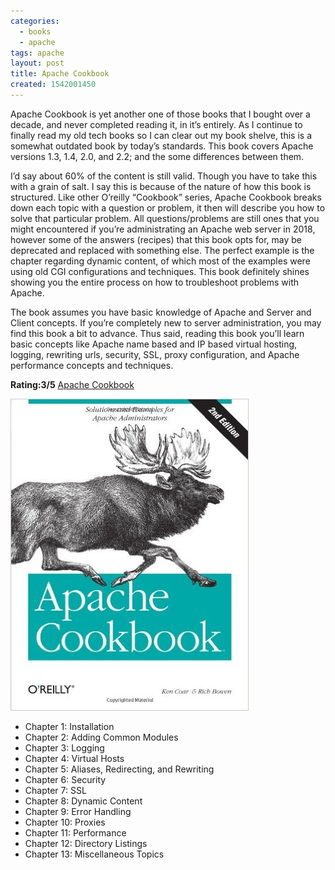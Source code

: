 ```yaml
---
categories:
  - books
  - apache
tags: apache
layout: post
title: Apache Cookbook
created: 1542001450
---
```

Apache Cookbook is yet another one of those books that I bought over a decade, and never completed reading it, in it’s entirely.  As I continue to finally read my old tech books so I can clear out my book shelve, this is a somewhat outdated book by today’s standards. This book covers Apache versions 1.3, 1.4, 2.0, and 2.2; and the some differences between them.

I’d say about 60% of the content is still valid. Though you have to take this with a grain of salt. I say this is because of the nature of how this book is structured. Like other O’reilly “Cookbook” series, Apache Cookbook breaks down each topic with a question or problem, it then will describe you how to solve that particular problem.  All questions/problems are still ones that you might encountered if you’re administrating an Apache web server in 2018, however some of the answers (recipes) that this book opts for, may be deprecated and replaced with something else. The perfect example is the chapter regarding dynamic content, of which most of the examples were using old CGI configurations and techniques. This book definitely shines showing you the entire process on how to troubleshoot problems with Apache.

The book assumes you have basic knowledge of Apache and Server and Client concepts. If you’re completely new to server administration, you may find this book a bit to advance. Thus said, reading this book you’ll learn basic concepts like Apache name based and IP based virtual hosting, logging, rewriting urls, security, SSL, proxy configuration, and Apache performance concepts and techniques. 

<strong>Rating:3/5</strong>
<a href="https://www.amazon.com/Apache-Cookbook-Ken-Coar/dp/0596001916" target="_blank">Apache Cookbook</a>

![Apache Cookbook](/assets/books/apache-cookbook.jpg)

* Chapter 1: Installation
* Chapter 2: Adding Common Modules
* Chapter 3: Logging
* Chapter 4: Virtual Hosts
* Chapter 5: Aliases, Redirecting, and Rewriting
* Chapter 6: Security
* Chapter 7: SSL
* Chapter 8: Dynamic Content
* Chapter 9: Error Handling
* Chapter 10: Proxies
* Chapter 11: Performance
* Chapter 12: Directory Listings
* Chapter 13: Miscellaneous Topics
